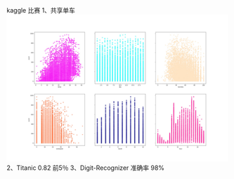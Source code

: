 kaggle 比赛
1、共享单车
![Image text](https://github.com/KongWiKi/kaggle/blob/master/Bicycle-Sharing/every_group_scatter.jpg)
2、Titanic    0.82 前5％
3、Digit-Recognizer 准确率 98%


